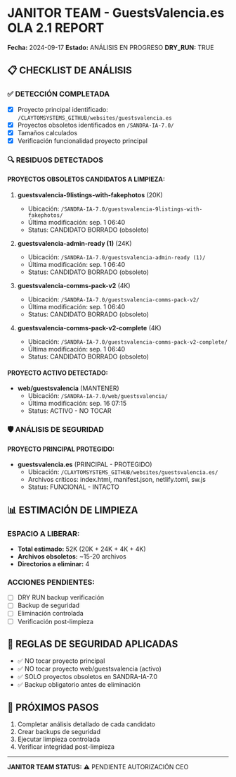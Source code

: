 # JANITOR TEAM - GuestsValencia.es OLA 2.1 REPORT
**Fecha:** 2024-09-17
**Estado:** ANÁLISIS EN PROGRESO
**DRY_RUN:** TRUE

## 📋 CHECKLIST DE ANÁLISIS

### ✅ DETECCIÓN COMPLETADA
- [x] Proyecto principal identificado: `/CLAYTOMSYSTEMS_GITHUB/websites/guestsvalencia.es`
- [x] Proyectos obsoletos identificados en `/SANDRA-IA-7.0/`
- [x] Tamaños calculados
- [x] Verificación funcionalidad proyecto principal

### 🔍 RESIDUOS DETECTADOS

#### PROYECTOS OBSOLETOS CANDIDATOS A LIMPIEZA:
1. **guestsvalencia-9listings-with-fakephotos** (20K)
   - Ubicación: `/SANDRA-IA-7.0/guestsvalencia-9listings-with-fakephotos/`
   - Última modificación: sep. 1 06:40
   - Status: CANDIDATO BORRADO (obsoleto)

2. **guestsvalencia-admin-ready (1)** (24K)
   - Ubicación: `/SANDRA-IA-7.0/guestsvalencia-admin-ready (1)/`
   - Última modificación: sep. 1 06:40
   - Status: CANDIDATO BORRADO (obsoleto)

3. **guestsvalencia-comms-pack-v2** (4K)
   - Ubicación: `/SANDRA-IA-7.0/guestsvalencia-comms-pack-v2/`
   - Última modificación: sep. 1 06:40
   - Status: CANDIDATO BORRADO (obsoleto)

4. **guestsvalencia-comms-pack-v2-complete** (4K)
   - Ubicación: `/SANDRA-IA-7.0/guestsvalencia-comms-pack-v2-complete/`
   - Última modificación: sep. 1 06:40
   - Status: CANDIDATO BORRADO (obsoleto)

#### PROYECTO ACTIVO DETECTADO:
- **web/guestsvalencia** (MANTENER)
   - Ubicación: `/SANDRA-IA-7.0/web/guestsvalencia/`
   - Última modificación: sep. 16 07:15
   - Status: ACTIVO - NO TOCAR

### 🛡️ ANÁLISIS DE SEGURIDAD

#### PROYECTO PRINCIPAL PROTEGIDO:
- **guestsvalencia.es** (PRINCIPAL - PROTEGIDO)
   - Ubicación: `/CLAYTOMSYSTEMS_GITHUB/websites/guestsvalencia.es/`
   - Archivos críticos: index.html, manifest.json, netlify.toml, sw.js
   - Status: FUNCIONAL - INTACTO

## 📊 ESTIMACIÓN DE LIMPIEZA

### ESPACIO A LIBERAR:
- **Total estimado:** 52K (20K + 24K + 4K + 4K)
- **Archivos obsoletos:** ~15-20 archivos
- **Directorios a eliminar:** 4

### ACCIONES PENDIENTES:
- [ ] DRY RUN backup verificación
- [ ] Backup de seguridad
- [ ] Eliminación controlada
- [ ] Verificación post-limpieza

## 🚨 REGLAS DE SEGURIDAD APLICADAS
- ✅ NO tocar proyecto principal
- ✅ NO tocar proyecto web/guestsvalencia (activo)
- ✅ SOLO proyectos obsoletos en SANDRA-IA-7.0
- ✅ Backup obligatorio antes de eliminación

## 📝 PRÓXIMOS PASOS
1. Completar análisis detallado de cada candidato
2. Crear backups de seguridad
3. Ejecutar limpieza controlada
4. Verificar integridad post-limpieza

---
**JANITOR TEAM STATUS:** ⚠️ PENDIENTE AUTORIZACIÓN CEO